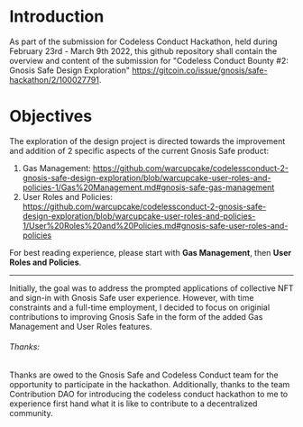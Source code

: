 # Introduction

As part of the submission for Codeless Conduct Hackathon, held during February 23rd - March 9th 2022, this github repository shall contain the overview and content of the submission for "Codeless Conduct Bounty #2: Gnosis Safe Design Exploration" https://gitcoin.co/issue/gnosis/safe-hackathon/2/100027791.

# Objectives

The exploration of the design project is directed towards the improvement and addition of 2 specific aspects of the current Gnosis Safe product:
1. Gas Management: https://github.com/warcupcake/codelessconduct-2-gnosis-safe-design-exploration/blob/warcupcake-user-roles-and-policies-1/Gas%20Management.md#gnosis-safe-gas-management
2. User Roles and Policies: https://github.com/warcupcake/codelessconduct-2-gnosis-safe-design-exploration/blob/warcupcake-user-roles-and-policies-1/User%20Roles%20and%20Policies.md#gnosis-safe-user-roles-and-policies

For best reading experience, please start with **Gas Management**, then **User Roles and Policies**.

-----

Initially, the goal was to address the prompted applications of collective NFT and sign-in with Gnosis Safe user experience. However, with time constraints and a full-time employment, I decided to focus on originial contributions to improving Gnosis Safe in the form of the added Gas Management and User Roles features.

###### Thanks:

Thanks are owed to the Gnosis Safe and Codeless Conduct team for the opportunity to participate in the hackathon. Additionally, thanks to the team Contribution DAO for introducing the codeless conduct hackathon to me to experience first hand what it is like to contribute to a decentralized community.

